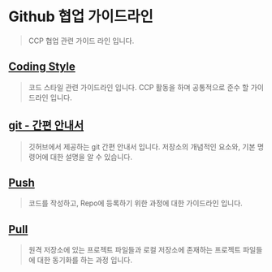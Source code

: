 # Github 협업 가이드라인

> CCP 협업 관련 가이드 라인 입니다.


## [Coding Style](https://github.com/accforaus/Ccp.Playground/tree/master/guide/style)

> 코드 스타일 관련 가이드라인 입니다. CCP 활동을 하며 공통적으로 준수 할 가이드라인 입니다.

## [git - 간편 안내서](https://rogerdudler.github.io/git-guide/index.ko.html)

> 깃허브에서 제공하는 git 간편 안내서 입니다. 저장소의 개념적인 요소와, 기본 명령어에 대한 설명을 알 수 있습니다.

## [Push](https://github.com/accforaus/Ccp.Playground/tree/master/guide/push)

> 코드를 작성하고, Repo에 등록하기 위한 과정에 대한 가이드라인 입니다. 

## [Pull](https://github.com/accforaus/Ccp.Playground/tree/master/guide/pull)

> 원격 저장소에 있는 프로젝트 파일들과 로컬 저장소에 존재하는 프로젝트 파일들에 대한 동기화를 하는 과정 입니다.